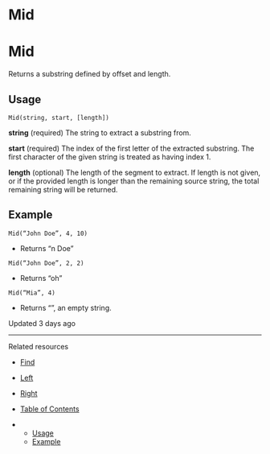 # Mid

# Mid

Returns a substring defined by offset and length.

## Usage

```
Mid(string, start, [length])
```

**string** (required) The string to extract a substring from.

**start** (required) The index of the first letter of the extracted substring. The first character of the given string is treated as having index 1.

**length** (optional) The length of the segment to extract. If length is not given, or if the provided length is longer than the remaining source string, the total remaining string will be returned.

## Example

```
Mid(“John Doe”, 4, 10)
```

* Returns “n Doe”

```
Mid(“John Doe”, 2, 2)
```

* Returns “oh”

```
Mid(“Mia”, 4)
```

* Returns “”, an empty string.

Updated 3 days ago

---

Related resources

* [Find](/docs/find)
* [Left](/docs/left)
* [Right](/docs/right)

* [Table of Contents](#)
* + [Usage](#usage)
  + [Example](#example)
